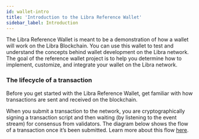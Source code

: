 ```yaml
---
id: wallet-intro
title: 'Introduction to the Libra Reference Wallet'
sidebar_label: Introduction
---
```




The Libra Reference Wallet is meant to be a demonstration of how a wallet will work on the Libra Blockchain. You can use this wallet to test and understand the concepts behind wallet development on the Libra network. The goal of the reference wallet project is to help you determine how to implement, customize, and integrate your wallet on the Libra network.



### The lifecycle of a transaction

Before you get started with the Libra Reference Wallet, get familiar with how transactions are sent and received on the blockchain. 

When you submit a transaction to the network, you are cryptographically signing a transaction script and then waiting (by listening to the event stream) for consensus from validators. The diagram below shows the flow of a transaction once it’s been submitted. Learn more about this flow [here](https://developers.libra.org/docs/life-of-a-transaction). 

